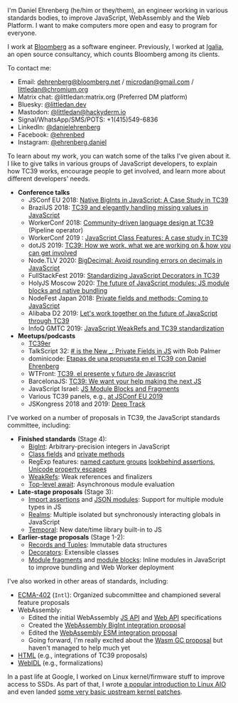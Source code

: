 I'm Daniel Ehrenberg (he/him or they/them), an engineer working in various standards bodies, to improve JavaScript, WebAssembly and the Web Platform. I want to make computers more open and easy to program for everyone.

I work at [Bloomberg](https://www.bloomberg.com/company/values/tech-at-bloomberg/) as a software engineer. Previously, I worked at [Igalia](https://www.igalia.com/), an open source consultancy, which counts Bloomberg among its clients.

To contact me:
- Email: dehrenberg@bloomberg.net / microdan@gmail.com / littledan@chromium.org
- Matrix chat: @littledan:matrix.org (Preferred DM platform)
- Bluesky: [@littledan.dev](https://bsky.app/profile/littledan.dev)
- Mastodon: [@littledan@hackyderm.io](https://hachyderm.io/@littledan)
- Signal/WhatsApp/SMS/POTS: +1(415)549-6836
- LinkedIn: [@danielehrenberg](https://linkedin.com/in/danielehrenberg/)
- Facebook: [@ehrenbed](https://facebook.com/ehrenbed)
- Instagram: [@ehrenberg.daniel](https://instagram.com/ehrenberg.daniel/)

To learn about my work, you can watch some of the talks I've given about it. I like to give talks in various groups of JavaScript developers, to explain how TC39 works, encourage people to get involved, and learn more about different developers' needs.
- **Conference talks**
  - JSConf EU 2018: [Native BigInts in JavaScript: A Case Study in TC39](https://www.youtube.com/watch?v=RiU5OzMZ7z8)
  - BrazilJS 2018: [TC39 and elegantly handling missing values in JavaScript](https://www.youtube.com/watch?v=Wnughqps6i4)
  - WorkerConf 2018: [Community-driven language design at TC39](https://www.youtube.com/watch?v=KjXEdsgnO-4) (Pipeline operator)
  - WorkerConf 2019 : [JavaScript Class Features: A case study in TC39](https://www.youtube.com/watch?v=Rc2TpO7WXYc)
  - dotJS 2019: [TC39: How we work, what we are working on & how you can get involved](https://www.youtube.com/watch?v=hCenHYqE7R4)
  - Node.TLV 2020: [BigDecimal: Avoid rounding errors on decimals in JavaScript](https://www.youtube.com/watch?v=G3Q4vWf8Peo)
  - FullStackFest 2019: [Standardizing JavaScript Decorators in TC39](https://www.youtube.com/watch?v=qK_ZstO2Uy4)
  - HolyJS Moscow 2020: [The future of JavaScript modules: JS module blocks and native bundling](https://www.youtube.com/watch?v=OFUanbq_8Xw)
  - NodeFest Japan 2018: [Private fields and methods: Coming to JavaScript](https://www.youtube.com/watch?v=nbiitCu0Xno)
  - Alibaba D2 2019: [Let's work together on the future of JavaScript through TC39](https://www.alibabaf2e.com/14)
  - InfoQ GMTC 2019: [JavaScript WeakRefs and TC39 standardization](https://www.infoq.cn/article/cyepaxuahheq5hfbfn4n)
- **Meetups/podcasts**
  - [TC39er](https://tc39er.us/posts/episode-12-daniel-ehrenberg/)
  - TalkScript 32: [# is the New \_: Private Fields in JS](https://www.youtube.com/watch?v=weVNrflT-vU) with Rob Palmer
  - dominicode: [Etapas de una propuesta en el TC39 con Daniel Ehrenberg](https://www.youtube.com/watch?v=6djmexSg54I)
  - WTFront: [TC39, el presente y futuro de Javascript](https://www.youtube.com/watch?v=pqUpX1jxiNQ)
  - BarcelonaJS: [TC39: We want your help making the next JS](https://www.youtube.com/watch?v=4mm3a6Unjj8)
  - JavaScript Israel: [JS Module Blocks and Fragments](https://www.youtube.com/watch?v=TYIq-mnjHoQ)
  - Various TC39 panels, e.g., [at JSConf EU 2019](https://www.youtube.com/watch?v=slA06pbTRi4)
  - JSKongress 2018 and 2019: [Deep Track](https://www.youtube.com/watch?v=1yPv0OQ5bhI)

I've worked on a number of proposals in TC39, the JavaScript standards committee, including:
- **Finished standards** (Stage 4):
  - [BigInt](https://github.com/tc39/proposal-bigint): Arbitrary-precision integers in JavaScript
  - [Class fields](https://github.com/tc39/proposal-class-fields/) and [private methods](https://github.com/tc39/proposal-private-methods)
  - RegExp features: [named capture groups](https://github.com/tc39/proposal-regexp-named-groups) [lookbehind assertions](https://github.com/tc39/proposal-regexp-lookbehind), [Unicode property escapes](https://github.com/tc39/proposal-regexp-unicode-property-escapes)
  - [WeakRefs](https://github.com/tc39/proposal-weakrefs): Weak references and finalizers
  - [Top-level await](https://github.com/tc39/proposal-top-level-await): Asynchronous module evaluation
- **Late-stage proposals** (Stage 3):
  - [Import assertions](https://github.com/tc39/proposal-import-assertions) and [JSON modules](https://github.com/tc39/proposal-json-modules): Support for multiple module types in JS
  - [Realms](https://github.com/tc39/proposal-realms/):  Multiple isolated but synchronously interacting globals in JavaScript
  - [Temporal](https://github.com/tc39/proposal-temporal/): New date/time library built-in to JS
- **Earlier-stage proposals** (Stage 1-2):
  - [Records and Tuples](https://github.com/tc39/proposal-record-tuple): Immutable data structures
  - [Decorators](https://github.com/tc39/proposal-decorators): Extensible classes
  - [Module fragments](https://github.com/tc39/proposal-module-fragments) and [module blocks](https://github.com/tc39/proposal-js-module-blocks):  Inline modules in JavaScript to improve bundling and Web Worker deployment

I've also worked in other areas of standards, including:
- [ECMA-402](https://github.com/tc39/ecma402/) (`Intl`): Organized subcommittee and championed several feature proposals
- WebAssembly:
  - Edited the initial WebAssembly [JS API](https://www.w3.org/TR/wasm-js-api-1/) and [Web API](https://www.w3.org/TR/wasm-web-api-1/) specifications
  - Created the [WebAssembly BigInt integration proposal](https://github.com/WebAssembly/JS-BigInt-integration)
  - Edited the [WebAssembly ESM integration proposal](https://github.com/WebAssembly/esm-integration/tree/master/proposals/esm-integration)
  - Going forward, I'm really excited about the [Wasm GC proposal](https://github.com/webassembly/gc) but haven't managed to help much yet
- [HTML](https://html.spec.whatwg.org/) (e.g., integrations of TC39 proposals)
- [WebIDL](https://heycam.github.io/webidl/) (e.g., formalizations)

In a past life at Google, I worked on Linux kernel/firmware stuff to improve access to SSDs. As part of that, I wrote [a popular introduction to Linux AIO](https://github.com/littledan/linux-aio) and even landed [some very basic upstream kernel patches](https://git.kernel.org/pub/scm/linux/kernel/git/torvalds/linux.git/log/?qt=author&q=Ehrenberg).
